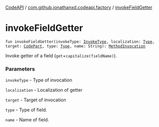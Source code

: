 [CodeAPI](../index.md) / [com.github.jonathanxd.codeapi.factory](index.md) / [invokeFieldGetter](.)

# invokeFieldGetter

`fun invokeFieldGetter(invokeType: `[`InvokeType`](../com.github.jonathanxd.codeapi.base/-invoke-type/index.md)`, localization: `[`Type`](http://docs.oracle.com/javase/6/docs/api/java/lang/reflect/Type.html)`, target: `[`CodePart`](../com.github.jonathanxd.codeapi/-code-part/index.md)`, type: `[`Type`](http://docs.oracle.com/javase/6/docs/api/java/lang/reflect/Type.html)`, name: String): `[`MethodInvocation`](../com.github.jonathanxd.codeapi.base/-method-invocation/index.md)

Invoke getter of a field (`get`+`capitalize(fieldName)`).

### Parameters

`invokeType` - Type of invocation

`localization` - Localization of getter

`target` - Target of invocation

`type` - Type of field.

`name` - Name of field.